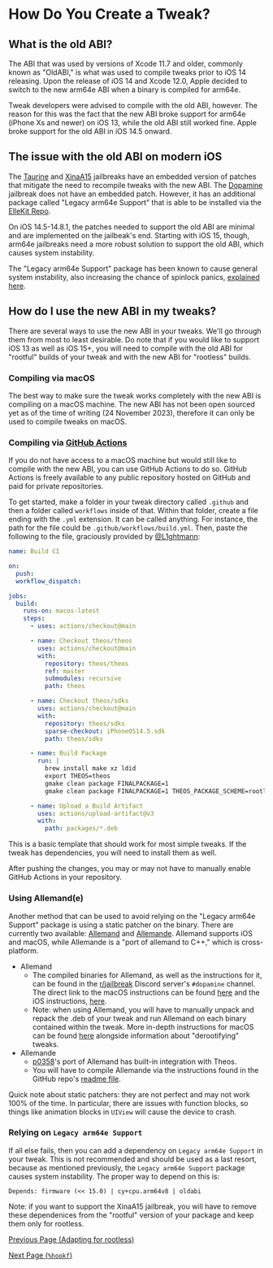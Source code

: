 # How Do You Create a Tweak?

## What is the old ABI?
The ABI that was used by versions of Xcode 11.7 and older, commonly known as "OldABI," is what was used to compile tweaks prior to iOS 14 releasing. Upon the release of iOS 14 and Xcode 12.0, Apple decided to switch to the new arm64e ABI when a binary is compiled for arm64e.

Tweak developers were advised to compile with the old ABI, however. The reason for this was the fact that the new ABI broke support for arm64e (iPhone Xs and newer) on iOS 13, while the old ABI still worked fine. Apple broke support for the old ABI in iOS 14.5 onward.

## The issue with the old ABI on modern iOS
The [Taurine](https://taurine.app) and [XinaA15](https://github.com/NotDarkn/XinaA15) jailbreaks have an embedded version of patches that mitigate the need to recompile tweaks with the new ABI. The [Dopamine](https://ellekit.space/Dopamine) jailbreak does not have an embedded patch. However, it has an additional package called "Legacy arm64e Support" that is able to be installed via the [ElleKit Repo](https://ellekit.space).

On iOS 14.5-14.8.1, the patches needed to support the old ABI are minimal and are implemented on the jailbeak's end. Starting with iOS 15, though, arm64e jailbreaks need a more robust solution to support the old ABI, which causes system instability.

The "Legacy arm64e Support" package has been known to cause general system instability, also increasing the chance of spinlock panics, [explained here](https://github.com/opa334/Dopamine/issues/274#issuecomment-1821038203).

## How do I use the new ABI in my tweaks?
There are several ways to use the new ABI in your tweaks. We'll go through them from most to least desirable. Do note that if you would like to support iOS 13 as well as iOS 15+, you will need to compile with the old ABI for "rootful" builds of your tweak and with the new ABI for "rootless" builds.
### Compiling via macOS
The best way to make sure the tweak works completely with the new ABI is compiling on a macOS machine. The new ABI has not been open sourced yet as of the time of writing (24 November 2023), therefore it can only be used to compile tweaks on macOS.
### Compiling via [GitHub Actions](https://github.com/features/actions)
If you do not have access to a macOS machine but would still like to compile with the new ABI, you can use GitHub Actions to do so. GitHub Actions is freely available to any public repository hosted on GitHub and paid for private repositories.

To get started, make a folder in your tweak directory called `.github` and then a folder called `workflows` inside of that. Within that folder, create a file ending with the `.yml` extension. It can be called anything. For instance, the path for the file could be `.github/workflows/build.yml`. Then, paste the following to the file, graciously provided by [@L1ghtmann](https://github.com/L1ghtmann):
```yml
name: Build CI

on:
  push:
  workflow_dispatch:

jobs:
  build:
    runs-on: macos-latest
    steps:
      - uses: actions/checkout@main

      - name: Checkout theos/theos
        uses: actions/checkout@main
        with:
          repository: theos/theos
          ref: master
          submodules: recursive
          path: theos

      - name: Checkout theos/sdks
        uses: actions/checkout@main
        with:
          repository: theos/sdks
          sparse-checkout: iPhoneOS14.5.sdk
          path: theos/sdks

      - name: Build Package
        run: |
          brew install make xz ldid
          export THEOS=theos
          gmake clean package FINALPACKAGE=1
          gmake clean package FINALPACKAGE=1 THEOS_PACKAGE_SCHEME=rootless

      - name: Upload a Build Artifact
        uses: actions/upload-artifact@v3
        with:
          path: packages/*.deb
```
This is a basic template that should work for most simple tweaks. If the tweak has dependencies, you will need to install them as well.

After pushing the changes, you may or may not have to manually enable GitHub Actions in your repository.

### Using Allemand(e)
Another method that can be used to avoid relying on the "Legacy arm64e Support" package is using a static patcher on the binary. There are currently two available: [Allemand](https://github.com/evelyneee/Allemand) and [Allemande](https://github.com/p0358/allemande). Allemand supports iOS and macOS, while Allemande is a "port of allemand to C++," which is cross-platform.

- Allemand
  - The compiled binaries for Allemand, as well as the instructions for it, can be found in the [r/jailbreak](https://discord.com/jb) Discord server's `#dopamine` channel. The direct link to the macOS instructions can be found [here](https://discord.com/channels/349243932447604736/688126462066163756/1109535067493122198) and the iOS instructions, [here](https://discord.com/channels/349243932447604736/688126462066163756/1109533605392285836).
  - Note: when using Allemand, you will have to manually unpack and repack the .deb of your tweak and run Allemand on each binary contained within the tweak. More in-depth instructions for macOS can be found [here](https://gist.github.com/NightwindDev/1c05464475b597231e0c6855d959d144) alongside information about "derootifying" tweaks.
- Allemande
  - [p0358](https://github.com/p0358)'s port of Allemand has built-in integration with Theos.
  - You will have to compile Allemande via the instructions found in the GitHub repo's [readme file](https://github.com/p0358/allemande/blob/master/README.md).

Quick note about static patchers: they are not perfect and may not work 100% of the time. In particular, there are issues with function blocks, so things like animation blocks in `UIView` will cause the device to crash.
### Relying on `Legacy arm64e Support`
If all else fails, then you can add a dependency on `Legacy arm64e Support` in your tweak. This is not recommended and should be used as a last resort, because as mentioned previously, the `Legacy arm64e Support` package causes system instability. The proper way to depend on this is:
```
Depends: firmware (<< 15.0) | cy+cpu.arm64v8 | oldabi
```
Note: if you want to support the XinaA15 jailbreak, you will have to remove these dependenices from the "rootful" version of your package and keep them only for rootless.

[Previous Page (Adapting for rootless)](./rootless.md)

[Next Page (`%hookf`)](./hookf.md)